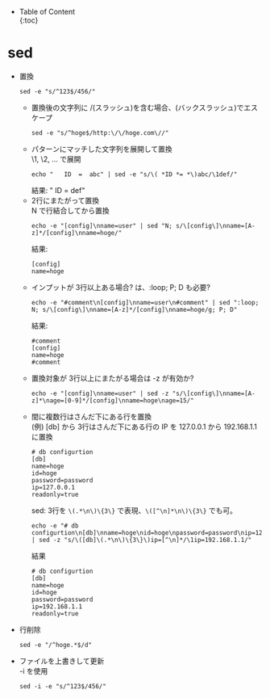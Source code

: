 - Table of Content  
{:toc}

# sed

* 置換
  ```
  sed -e "s/^123$/456/"
  ```
  * 置換後の文字列に /(スラッシュ)を含む場合、\(バックスラッシュ)でエスケープ
    ```
    sed -e "s/^hoge$/http:\/\/hoge.com\//"
    ```
  * パターンにマッチした文字列を展開して置換  
    \1, \2, ... で展開  
    ```
    echo "   ID  =  abc" | sed -e "s/\( *ID *= *\)abc/\1def/"
    ```  
    結果: "   ID  =  def"
  * 2行にまたがって置換  
    N で行結合してから置換  
    ```
    echo -e "[config]\nname=user" | sed "N; s/\[config\]\nname=[A-z]*/[config]\nname=hoge/"
    ```
    結果:
    ```
    [config]
    name=hoge
    ```
  * インプットが 3行以上ある場合? は、:loop; P; D も必要?
    ```
    echo -e "#comment\n[config]\nname=user\n#comment" | sed ":loop; N; s/\[config\]\nname=[A-z]*/[config]\nname=hoge/g; P; D"
    ```
    結果:
    ```
    #comment
    [config]
    name=hoge
    #comment
    ```
  * 置換対象が 3行以上にまたがる場合は -z が有効か?
    ```
    echo -e "[config]\nname=user" | sed -z "s/\[config\]\nname=[A-z]*\nage=[0-9]*/[config]\nname=hoge\nage=15/"
    ```
  * 間に複数行はさんだ下にある行を置換  
    (例) [db] から 3行はさんだ下にある行の IP を 127.0.0.1 から 192.168.1.1 に置換
    ```
    # db configurtion
    [db]
    name=hoge
    id=hoge
    password=password
    ip=127.0.0.1
    readonly=true
    ```
    sed: 3行を `\(.*\n\)\{3\}` で表現、`\([^\n]*\n\)\{3\}` でも可。
    ```
    echo -e "# db configurtion\n[db]\nname=hoge\nid=hoge\npassword=password\nip=127.0.0.1\nreadonly=true" | sed -z "s/\([db]\(.*\n\)\{3\}\)ip=[^\n]*/\1ip=192.168.1.1/"
    ```
    結果
    ```
    # db configurtion
    [db]
    name=hoge
    id=hoge
    password=password
    ip=192.168.1.1
    readonly=true
    ```
* 行削除
  ```
  sed -e "/^hoge.*$/d"
  ```
* ファイルを上書きして更新  
  -i を使用
  ```
  sed -i -e "s/^123$/456/"
  ```
